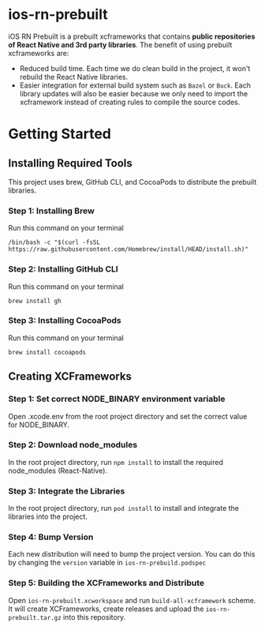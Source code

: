 # ios-rn-prebuilt
iOS RN Prebuilt is a prebuilt xcframeworks that contains **public repositories of React Native and 3rd party libraries**.
The benefit of using prebuilt xcframeworks are:
- Reduced build time. Each time we do clean build in the project, it won't rebuild the React Native libraries.
- Easier integration for external build system such as `Bazel` or `Buck`. Each library updates will also be easier because we only need to import the xcframework instead of creating rules to compile the source codes.

# Getting Started

## Installing Required Tools
This project uses brew, GitHub CLI, and CocoaPods to distribute the prebuilt libraries.

### Step 1: Installing Brew
Run this command on your terminal
```
/bin/bash -c "$(curl -fsSL https://raw.githubusercontent.com/Homebrew/install/HEAD/install.sh)"
```

### Step 2: Installing GitHub CLI
Run this command on your terminal
```
brew install gh
```

### Step 3: Installing CocoaPods
Run this command on your terminal
```
brew install cocoapods
```

## Creating XCFrameworks

### Step 1: Set correct NODE_BINARY environment variable
Open .xcode.env from the root project directory and set the correct value for NODE_BINARY.

### Step 2: Download node_modules
In the root project directory, run `npm install` to install the required node_modules (React-Native).

### Step 3: Integrate the Libraries
In the root project directory, run `pod install` to install and integrate the libraries into the project.

### Step 4: Bump Version
Each new distribution will need to bump the project version. You can do this by changing the `version` variable in `ios-rn-prebuild.podspec`

### Step 5: Building the XCFrameworks and Distribute
Open `ios-rn-prebuilt.xcworkspace` and run `build-all-xcframework` scheme. It will create XCFrameworks, create releases and upload the `ios-rn-prebuilt.tar.gz` into this repository.
